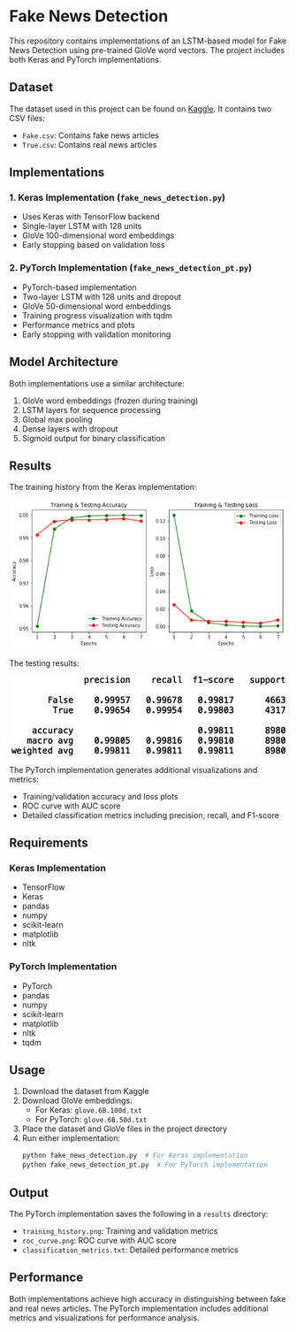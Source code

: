 # Fake News Detection

This repository contains implementations of an LSTM-based model for Fake News Detection using pre-trained GloVe word vectors. The project includes both Keras and PyTorch implementations.

## Dataset

The dataset used in this project can be found on [Kaggle](https://www.kaggle.com/clmentbisaillon/fake-and-real-news-dataset). It contains two CSV files:
- `Fake.csv`: Contains fake news articles
- `True.csv`: Contains real news articles

## Implementations

### 1. Keras Implementation (`fake_news_detection.py`)
- Uses Keras with TensorFlow backend
- Single-layer LSTM with 128 units
- GloVe 100-dimensional word embeddings
- Early stopping based on validation loss

### 2. PyTorch Implementation (`fake_news_detection_pt.py`)
- PyTorch-based implementation
- Two-layer LSTM with 128 units and dropout
- GloVe 50-dimensional word embeddings
- Training progress visualization with tqdm
- Performance metrics and plots
- Early stopping with validation monitoring

## Model Architecture

Both implementations use a similar architecture:
1. GloVe word embeddings (frozen during training)
2. LSTM layers for sequence processing
3. Global max pooling
4. Dense layers with dropout
5. Sigmoid output for binary classification

## Results

The training history from the Keras implementation:

![history](https://raw.githubusercontent.com/xga0/FakeNewsDetection/master/img/img.png)

The testing results:

<img src="https://raw.githubusercontent.com/xga0/FakeNewsDetection/master/img/img1.png" width="600">

The PyTorch implementation generates additional visualizations and metrics:
- Training/validation accuracy and loss plots
- ROC curve with AUC score
- Detailed classification metrics including precision, recall, and F1-score

## Requirements

### Keras Implementation
- TensorFlow
- Keras
- pandas
- numpy
- scikit-learn
- matplotlib
- nltk

### PyTorch Implementation
- PyTorch
- pandas
- numpy
- scikit-learn
- matplotlib
- nltk
- tqdm

## Usage

1. Download the dataset from Kaggle
2. Download GloVe embeddings:
   - For Keras: `glove.6B.100d.txt`
   - For PyTorch: `glove.6B.50d.txt`
3. Place the dataset and GloVe files in the project directory
4. Run either implementation:
   ```bash
   python fake_news_detection.py  # For Keras implementation
   python fake_news_detection_pt.py  # For PyTorch implementation
   ```

## Output

The PyTorch implementation saves the following in a `results` directory:
- `training_history.png`: Training and validation metrics
- `roc_curve.png`: ROC curve with AUC score
- `classification_metrics.txt`: Detailed performance metrics

## Performance

Both implementations achieve high accuracy in distinguishing between fake and real news articles. The PyTorch implementation includes additional metrics and visualizations for performance analysis.
